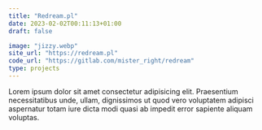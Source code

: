 ```yaml
---
title: "Redream.pl"
date: 2023-02-02T00:11:13+01:00
draft: false

image: "jizzy.webp"
site_url: "https://redream.pl"
code_url: "https://gitlab.com/mister_right/redream"
type: projects
---
```

Lorem ipsum dolor sit amet consectetur adipisicing elit. Praesentium necessitatibus unde, ullam, dignissimos ut quod vero voluptatem adipisci aspernatur totam iure dicta modi quasi ab impedit error sapiente aliquam voluptas.
